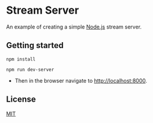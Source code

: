 # Stream Server

An example of creating a simple [Node.js](https://nodejs.org) stream server.

## Getting started

`npm install`

`npm run dev-server`

- Then in the browser navigate to [http://localhost:8000](http://localhost:8000).

## License

[MIT](LICENSE)
